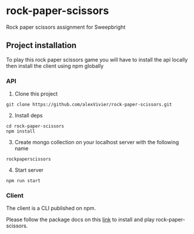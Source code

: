# rock-paper-scissors
Rock paper scissors assignment for Sweepbright

## Project installation

To play this rock paper scissors game you will have to install the api locally then install the client using npm globally

### API

1. Clone this project

```
git clone https://github.com/alexVivier/rock-paper-scissors.git
```

2. Install deps

```
cd rock-paper-scissors
npm install
```

3. Create mongo collection on your localhost server with the following name
```
rockpaperscissors
```

4. Start server
```
npm run start
```

### Client

The client is a CLI published on npm.

Please follow the package docs on this [link](https://www.npmjs.com/package/rock-paper-scissors-client) to install and play rock-paper-scissors.